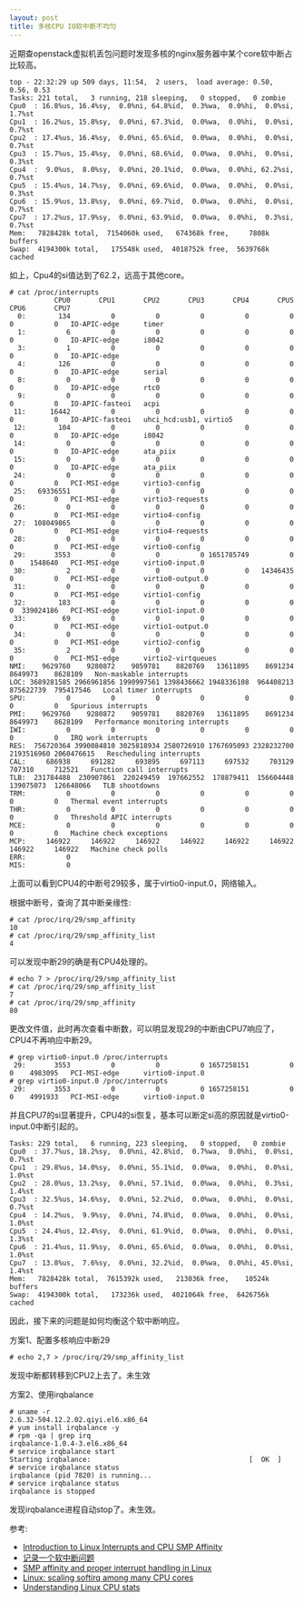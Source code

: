 ```yaml
---
layout: post
title: 多核CPU IO软中断不均匀
---
```


近期查openstack虚拟机丢包问题时发现多核的nginx服务器中某个core软中断占比较高。


	top - 22:32:29 up 509 days, 11:54,  2 users,  load average: 0.50, 0.56, 0.53
	Tasks: 221 total,   3 running, 218 sleeping,   0 stopped,   0 zombie
	Cpu0  : 16.8%us, 16.4%sy,  0.0%ni, 64.8%id,  0.3%wa,  0.0%hi,  0.0%si,  1.7%st
	Cpu1  : 16.2%us, 15.8%sy,  0.0%ni, 67.3%id,  0.0%wa,  0.0%hi,  0.0%si,  0.7%st
	Cpu2  : 17.4%us, 16.4%sy,  0.0%ni, 65.6%id,  0.0%wa,  0.0%hi,  0.0%si,  0.7%st
	Cpu3  : 15.7%us, 15.4%sy,  0.0%ni, 68.6%id,  0.0%wa,  0.0%hi,  0.0%si,  0.3%st
	Cpu4  :  9.0%us,  8.0%sy,  0.0%ni, 20.1%id,  0.0%wa,  0.0%hi, 62.2%si,  0.7%st
	Cpu5  : 15.4%us, 14.7%sy,  0.0%ni, 69.6%id,  0.0%wa,  0.0%hi,  0.0%si,  0.3%st
	Cpu6  : 15.9%us, 13.8%sy,  0.0%ni, 69.7%id,  0.0%wa,  0.0%hi,  0.0%si,  0.7%st
	Cpu7  : 17.2%us, 17.9%sy,  0.0%ni, 63.9%id,  0.0%wa,  0.0%hi,  0.3%si,  0.7%st
	Mem:   7828428k total,  7154060k used,   674368k free,     7808k buffers
	Swap:  4194300k total,   175548k used,  4018752k free,  5639768k cached

如上，Cpu4的si值达到了62.2，远高于其他core。

	# cat /proc/interrupts
	           CPU0       CPU1       CPU2       CPU3       CPU4       CPU5       CPU6       CPU7       
	  0:        134          0          0          0          0          0          0          0   IO-APIC-edge      timer
	  1:          6          0          0          0          0          0          0          0   IO-APIC-edge      i8042
	  3:          1          0          0          0          0          0          0          0   IO-APIC-edge    
	  4:        126          0          0          0          0          0          0          0   IO-APIC-edge      serial
	  8:          0          0          0          0          0          0          0          0   IO-APIC-edge      rtc0
	  9:          0          0          0          0          0          0          0          0   IO-APIC-fasteoi   acpi
	 11:      16442          0          0          0          0          0          0          0   IO-APIC-fasteoi   uhci_hcd:usb1, virtio5
	 12:        104          0          0          0          0          0          0          0   IO-APIC-edge      i8042
	 14:          0          0          0          0          0          0          0          0   IO-APIC-edge      ata_piix
	 15:          0          0          0          0          0          0          0          0   IO-APIC-edge      ata_piix
	 24:          0          0          0          0          0          0          0          0   PCI-MSI-edge      virtio3-config
	 25:   69336551          0          0          0          0          0          0          0   PCI-MSI-edge      virtio3-requests
	 26:          0          0          0          0          0          0          0          0   PCI-MSI-edge      virtio4-config
	 27:  108049865          0          0          0          0          0          0          0   PCI-MSI-edge      virtio4-requests
	 28:          0          0          0          0          0          0          0          0   PCI-MSI-edge      virtio0-config
	 29:       3553          0          0          0 1651785749          0          0    1548640   PCI-MSI-edge      virtio0-input.0
	 30:          2          0          0          0          0   14346435          0          0   PCI-MSI-edge      virtio0-output.0
	 31:          0          0          0          0          0          0          0          0   PCI-MSI-edge      virtio1-config
	 32:        183          0          0          0          0          0          0  339024186   PCI-MSI-edge      virtio1-input.0
	 33:         69          0          0          0          0          0          0          0   PCI-MSI-edge      virtio1-output.0
	 34:          0          0          0          0          0          0          0          0   PCI-MSI-edge      virtio2-config
	 35:          2          0          0          0          0          0          0          0   PCI-MSI-edge      virtio2-virtqueues
	NMI:    9629760    9280872    9059781    8820769   13611895    8691234    8649973    8628109   Non-maskable interrupts
	LOC: 3689281585 2966961856 1990997561 1398436662 1948336108  964408213  875622739  795417546   Local timer interrupts
	SPU:          0          0          0          0          0          0          0          0   Spurious interrupts
	PMI:    9629760    9280872    9059781    8820769   13611895    8691234    8649973    8628109   Performance monitoring interrupts
	IWI:          0          0          0          0          0          0          0          0   IRQ work interrupts
	RES:  756720364 3990084810 3025818934 2580726910 1767695093 2328232700 2193516960 2060476615   Rescheduling interrupts
	CAL:     686938     691282     693895     697113     697532     703129     707310     712521   Function call interrupts
	TLB:  231784488  230907861  220249459  197662552  178879411  156604448  139075073  126648066   TLB shootdowns
	TRM:          0          0          0          0          0          0          0          0   Thermal event interrupts
	THR:          0          0          0          0          0          0          0          0   Threshold APIC interrupts
	MCE:          0          0          0          0          0          0          0          0   Machine check exceptions
	MCP:     146922     146922     146922     146922     146922     146922     146922     146922   Machine check polls
	ERR:          0
	MIS:          0

上面可以看到CPU4的中断号29较多，属于virtio0-input.0，网络输入。

根据中断号，查询了其中断亲缘性:

	# cat /proc/irq/29/smp_affinity
	10
	# cat /proc/irq/29/smp_affinity_list 
	4

可以发现中断29的确是有CPU4处理的。

	# echo 7 > /proc/irq/29/smp_affinity_list 
	# cat /proc/irq/29/smp_affinity_list 
	7
	# cat /proc/irq/29/smp_affinity
	80
更改文件值，此时再次查看中断数，可以明显发现29的中断由CPU7响应了，CPU4不再响应中断29。

	# grep virtio0-input.0 /proc/interrupts 
	 29:       3553          0          0          0 1657258151          0          0    4983095   PCI-MSI-edge      virtio0-input.0
	# grep virtio0-input.0 /proc/interrupts 
	 29:       3553          0          0          0 1657258151          0          0    4991933   PCI-MSI-edge      virtio0-input.0

并且CPU7的si显著提升，CPU4的si恢复，基本可以断定si高的原因就是virtio0-input.0中断引起的。

	Tasks: 229 total,   6 running, 223 sleeping,   0 stopped,   0 zombie
	Cpu0  : 37.7%us, 18.2%sy,  0.0%ni, 42.8%id,  0.7%wa,  0.0%hi,  0.0%si,  0.7%st
	Cpu1  : 29.8%us, 14.0%sy,  0.0%ni, 55.1%id,  0.0%wa,  0.0%hi,  0.0%si,  1.0%st
	Cpu2  : 28.0%us, 13.2%sy,  0.0%ni, 57.1%id,  0.0%wa,  0.0%hi,  0.3%si,  1.4%st
	Cpu3  : 32.5%us, 14.6%sy,  0.0%ni, 52.2%id,  0.0%wa,  0.0%hi,  0.0%si,  0.7%st
	Cpu4  : 14.2%us,  9.9%sy,  0.0%ni, 74.8%id,  0.0%wa,  0.0%hi,  0.0%si,  1.0%st
	Cpu5  : 24.4%us, 12.4%sy,  0.0%ni, 61.9%id,  0.0%wa,  0.0%hi,  0.0%si,  1.3%st
	Cpu6  : 21.4%us, 11.9%sy,  0.0%ni, 65.6%id,  0.0%wa,  0.0%hi,  0.0%si,  1.0%st
	Cpu7  : 13.8%us,  7.6%sy,  0.0%ni, 32.2%id,  0.0%wa,  0.0%hi, 45.0%si,  1.4%st
	Mem:   7828428k total,  7615392k used,   213036k free,    10524k buffers
	Swap:  4194300k total,   173236k used,  4021064k free,  6426756k cached

因此，接下来的问题是如何均衡这个软中断响应。


	
方案1、配置多核响应中断29

	# echo 2,7 > /proc/irq/29/smp_affinity_list 
发现中断都转移到CPU2上去了。未生效

方案2、使用irqbalance
	
	# uname -r
	2.6.32-504.12.2.02.qiyi.el6.x86_64
	# yum install irqbalance -y
	# rpm -qa | grep irq
	irqbalance-1.0.4-3.el6.x86_64
	# service irqbalance start
	Starting irqbalance:                                       [  OK  ]
	# service irqbalance status
	irqbalance (pid 7820) is running...
	# service irqbalance status
	irqbalance is stopped
发现irqbalance进程自动stop了。未生效。

参考:
* [Introduction to Linux Interrupts and CPU SMP Affinity](http://www.thegeekstuff.com/2014/01/linux-interrupts/?utm_source=feedburner)
* [记录一个软中断问题](https://huoding.com/2013/10/30/296)
* [SMP affinity and proper interrupt handling in Linux](http://www.alexonlinux.com/smp-affinity-and-proper-interrupt-handling-in-linux)
* [Linux: scaling softirq among many CPU cores](http://natsys-lab.blogspot.com/2012/09/linux-scaling-softirq-among-many-cpu.html)
* [Understanding Linux CPU stats](http://blog.scoutapp.com/articles/2015/02/24/understanding-linuxs-cpu-stats)
